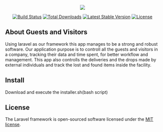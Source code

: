 <p align="center"><img src="https://laravel.com/assets/img/components/logo-laravel.svg"></p>

<p align="center">
<a href="https://travis-ci.org/laravel/framework"><img src="https://travis-ci.org/laravel/framework.svg" alt="Build Status"></a>
<a href="https://packagist.org/packages/laravel/framework"><img src="https://poser.pugx.org/laravel/framework/d/total.svg" alt="Total Downloads"></a>
<a href="https://packagist.org/packages/laravel/framework"><img src="https://poser.pugx.org/laravel/framework/v/stable.svg" alt="Latest Stable Version"></a>
<a href="https://packagist.org/packages/laravel/framework"><img src="https://poser.pugx.org/laravel/framework/license.svg" alt="License"></a>
</p>

## About Guests and Visitors

Using laravel as our framework this app manages to be a strong and robust software.
Our application purpose is to controll all the guests and visitors in a company, tracking their data and time spent, for better workflow and management. This app also controlls the deliveries and the drops made by external individuals and track the lost and found items inside the facility.


## Install

Download and execute the installer.sh(bash script) 

## License

The Laravel framework is open-sourced software licensed under the [MIT license](http://opensource.org/licenses/MIT).
